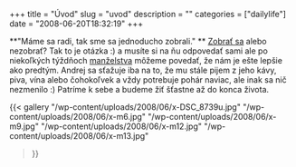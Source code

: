+++
title = "Úvod"
slug = "uvod"
description = ""
categories = ["dailylife"]
date = "2008-06-20T18:32:19"
+++

**"Máme sa radi, tak sme sa jednoducho zobrali." **
<a title="Svadobne oznamenie"
href="http://www.ajka-andrej.com/2008/07/10/wedding-announcement/">Zobrať sa</a> alebo nezobrať?
Tak to je otázka :) a musíte si na ňu odpovedať sami ale po niekoľkých týždňoch <a title="Videa"
href="http://www.ajka-andrej.com/2008/09/04/videos/">manželstva</a> môžeme povedať, že nám je ešte
lepšie ako predtým. Andrej sa sťažuje iba na to, že mu stále pijem z jeho kávy, piva, vína alebo čohokoľvek a vždy
potrebuje pohár naviac, ale inak sa nič nezmenilo :) Patríme k sebe a budeme žiť šťastne až do
konca života.

{{< gallery
    "/wp-content/uploads/2008/06/x-DSC_8739u.jpg"
    "/wp-content/uploads/2008/06/x-m6.jpg"
    "/wp-content/uploads/2008/06/x-m9.jpg"
    "/wp-content/uploads/2008/06/x-m12.jpg"
    "/wp-content/uploads/2008/06/x-m13.jpg"
>}}
